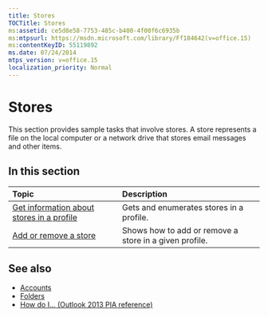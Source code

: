 ```yaml
---
title: Stores
TOCTitle: Stores
ms:assetid: ce5d8e58-7753-485c-b400-4f00f6c6935b
ms:mtpsurl: https://msdn.microsoft.com/library/Ff184642(v=office.15)
ms:contentKeyID: 55119892
ms.date: 07/24/2014
mtps_version: v=office.15
localization_priority: Normal
---
```


# Stores

This section provides sample tasks that involve stores. A store represents a file on the local computer or a network drive that stores email messages and other items.

## In this section

|Topic|Description|
|:----|:----------|
|[Get information about stores in a profile](how-to-get-information-about-stores-in-a-profile.md)  |Gets and enumerates stores in a profile.|
|[Add or remove a store](how-to-add-or-remove-a-store.md)  |Shows how to add or remove a store in a given profile.|

## See also

- [Accounts](accounts.md)
- [Folders](folders.md)
- [How do I... (Outlook 2013 PIA reference)](how-do-i-outlook-2013-pia-reference.md)

